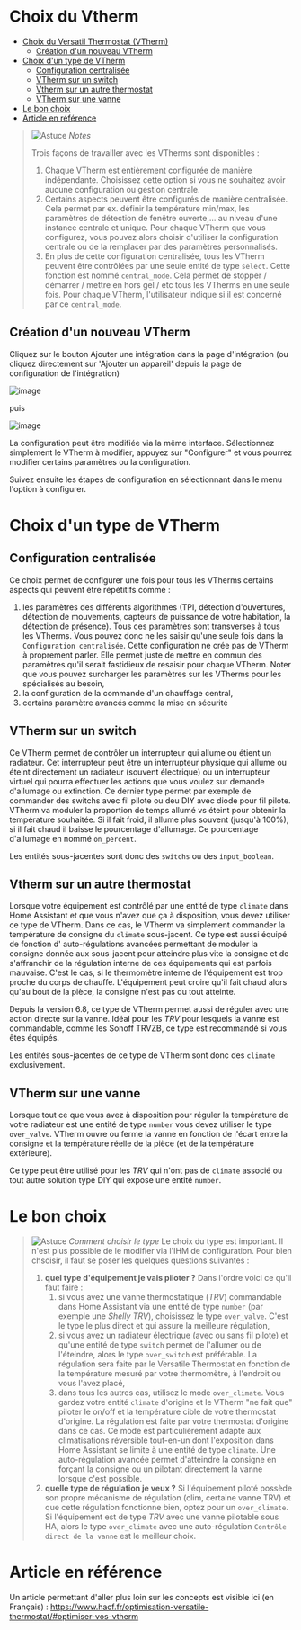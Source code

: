 # Choix du Vtherm

- [Choix du Versatil Thermostat (VTherm)](#choix-du-vtherm)
  - [Création d'un nouveau VTherm](#création-dun-nouveau-versatile-thermostat)
- [Choix d'un type de VTherm](#choix-dun-type-de-vtherm)
  - [Configuration centralisée](#configuration-centralisée)
  - [VTherm sur un switch](#vtherm-sur-un-switch)
  - [Vtherm sur un autre thermostat](#vtherm-sur-un-autre-thermostat)
  - [VTherm sur une vanne](#vtherm-sur-une-vanne)
- [Le bon choix](#le-bon-choix)
- [Article en référence](#article-en-référence)


> ![Astuce](images/tips.png) _*Notes*_
>
> Trois façons de travailler avec les VTherms sont disponibles :
> 1. Chaque VTherm est entièrement configurée de manière indépendante. Choisissez cette option si vous ne souhaitez avoir aucune configuration ou gestion centrale.
> 2. Certains aspects peuvent être configurés de manière centralisée. Cela permet par ex. définir la température min/max, les paramètres de détection de fenêtre ouverte,… au niveau d'une instance centrale et unique. Pour chaque VTherm que vous configurez, vous pouvez alors choisir d'utiliser la configuration centrale ou de la remplacer par des paramètres personnalisés.
> 3. En plus de cette configuration centralisée, tous les VTherm peuvent être contrôlées par une seule entité de type `select`. Cette fonction est nommé `central_mode`. Cela permet de stopper / démarrer / mettre en hors gel / etc tous les VTherms en une seule fois. Pour chaque VTherm, l'utilisateur indique si il est concerné par ce `central_mode`.


## Création d'un nouveau VTherm

Cliquez sur le bouton Ajouter une intégration dans la page d'intégration (ou cliquez directement sur 'Ajouter un appareil' depuis la page de configuration de l'intégration)

![image](images/add-an-integration.png)

puis

![image](images/config-main0.png)

La configuration peut être modifiée via la même interface. Sélectionnez simplement le VTherm à modifier, appuyez sur "Configurer" et vous pourrez modifier certains paramètres ou la configuration.

Suivez ensuite les étapes de configuration en sélectionnant dans le menu l'option à configurer.

# Choix d'un type de VTherm

## Configuration centralisée
Ce choix permet de configurer une fois pour tous les VTherms certains aspects qui peuvent être répétitifs comme :
1. les paramètres des différents algorithmes (TPI, détection d'ouvertures, détection de mouvements, capteurs de puissance de votre habitation, la détection de présence). Tous ces paramètres sont transverses à tous les VTherms. Vous pouvez donc ne les saisir qu'une seule fois dans la `Configuration centralisée`. Cette configuration ne crée pas de VTherm à proprement parler. Elle permet juste de mettre en commun des paramètres qu'il serait fastidieux de resaisir pour chaque VTherm. Noter que vous pouvez surcharger les paramètres sur les VTherms pour les spécialisés au besoin,
2. la configuration de la commande d'un chauffage central,
3. certains paramètre avancés comme la mise en sécurité

## VTherm sur un switch
Ce VTherm permet de contrôler un interrupteur qui allume ou étient un radiateur. Cet interrupteur peut être un interrupteur physique qui allume ou éteint directement un radiateur (souvent électrique) ou un interrupteur virtuel qui pourra effectuer les actions que vous voulez sur demande d'allumage ou extinction. Ce dernier type permet par exemple de commander des switchs avec fil pilote ou deu DIY avec diode pour fil pilote. VTherm va moduler la proportion de temps allumé vs éteint pour obtenir la température souhaitée. Si il fait froid, il allume plus souvent (jusqu'à 100%), si il fait chaud il baisse le pourcentage d'allumage. Ce pourcentage d'allumage en nommé `on_percent`.

Les entités sous-jacentes sont donc des `switchs` ou des `input_boolean`.

## Vtherm sur un autre thermostat
Lorsque votre équipement est contrôlé par une entité de type `climate` dans Home Assistant et que vous n'avez que ça à disposition, vous devez utiliser ce type de VTherm. Dans ce cas, le VTherm va simplement commander la température de consigne du `climate` sous-jacent.
Ce type est aussi équipé de fonction d' auto-régulations avancées permettant de moduler la consigne donnée aux sous-jacent pour atteindre plus vite la consigne et de s'affranchir de la régulation interne de ces équipements qui est parfois mauvaise. C'est le cas, si le thermomètre interne de l'équipement est trop proche du corps de chauffe. L'équipement peut croire qu'il fait chaud alors qu'au bout de la pièce, la consigne n'est pas du tout atteinte.

Depuis la version 6.8, ce type de VTherm permet aussi de réguler avec une action directe sur la vanne. Idéal pour les _TRV_ pour lesquels la vanne est commandable, comme les Sonoff TRVZB, ce type est recommandé si vous êtes équipés.

Les entités sous-jacentes de ce type de VTherm sont donc des `climate` exclusivement.

## VTherm sur une vanne
Lorsque tout ce que vous avez à disposition pour réguler la température de votre radiateur est une entité de type `number` vous devez utiliser le type `over_valve`. VTherm ouvre ou ferme la vanne en fonction de l'écart entre la consigne et la température réelle de la pièce (et de la température extérieure).

Ce type peut être utilisé pour les _TRV_ qui n'ont pas de `climate` associé ou tout autre solution type DIY qui expose une entité `number`.

# Le bon choix
> ![Astuce](images/tips.png) _*Comment choisir le type*_
> Le choix du type est important. Il n'est plus possible de le modifier via l'IHM de configuration. Pour bien chsoisir, il faut se poser les quelques questions suivantes :
> 1. **quel type d'équipement je vais piloter ?** Dans l'ordre voici ce qu'il faut faire :
>    1. si vous avez une vanne thermostatique (_TRV_) commandable dans Home Assistant via une entité de type ```number``` (par exemple une _Shelly TRV_), choisissez le type `over_valve`. C'est le type le plus direct et qui assure la meilleure régulation,
>    2. si vous avez un radiateur électrique (avec ou sans fil pilote) et qu'une entité de type ```switch``` permet de l'allumer ou de l'éteindre, alors le type ```over_switch``` est préférable. La régulation sera faite par le Versatile Thermostat en fonction de la température mesuré par votre thermomètre, à l'endroit ou vous l'avez placé,
>    3. dans tous les autres cas, utilisez le mode ```over_climate```. Vous gardez votre entité ```climate``` d'origine et le VTherm "ne fait que" piloter le on/off et la température cible de votre thermostat d'origine. La régulation est faite par votre thermostat d'origine dans ce cas. Ce mode est particulièrement adapté aux climatisations réversible tout-en-un dont l'exposition dans Home Assistant se limite à une entité de type ```climate```. Une auto-régulation avancée permet d'atteindre la consigne en forçant la consigne ou un pilotant directement la vanne lorsque c'est possible.
> 2. **quelle type de régulation je veux ?** Si l'équipement piloté possède son propre mécanisme de régulation (clim, certaine vanne TRV) et que cette régulation fonctionne bien, optez pour un ```over_climate```. Si l'équipement est de type _TRV_ avec une vanne pilotable sous HA, alors le type `over_climate` avec une auto-régulation `Contrôle direct de la vanne` est le meilleur choix.

# Article en référence
Un article permettant d'aller plus loin sur les concepts est visible ici (en Français) : https://www.hacf.fr/optimisation-versatile-thermostat/#optimiser-vos-vtherm
